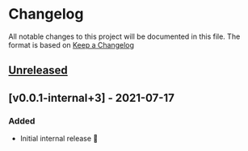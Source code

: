 # Changelog

All notable changes to this project will be documented in this file.
The format is based on [Keep a Changelog](https://keepachangelog.com/en/1.0.0/)

## [Unreleased]

## [v0.0.1-internal+3] - 2021-07-17

### Added

-   Initial internal release 🎉

[Unreleased]: https://github.com/Pushpavel/umbrella_client/compare/v0.0.1-internal+3...HEAD

[0.0.1]: https://github.com/Pushpavel/umbrella_client/compare/416c87f29cac3246e354ced36a0b03b44b66c77c...v0.0.1-internal+3
